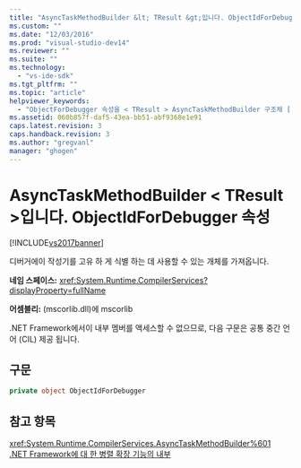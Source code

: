 ```yaml
---
title: "AsyncTaskMethodBuilder &lt; TResult &gt;입니다. ObjectIdForDebugger 속성 | Microsoft Docs"
ms.custom: ""
ms.date: "12/03/2016"
ms.prod: "visual-studio-dev14"
ms.reviewer: ""
ms.suite: ""
ms.technology: 
  - "vs-ide-sdk"
ms.tgt_pltfrm: ""
ms.topic: "article"
helpviewer_keywords: 
  - "ObjectForDebugger 속성을 < TResult > AsyncTaskMethodBuilder 구조체 [.NET Framework 디버그 엔진]"
ms.assetid: 060b857f-daf5-43ea-bb51-abf9368e1e91
caps.latest.revision: 3
caps.handback.revision: 3
ms.author: "gregvanl"
manager: "ghogen"
---
```

# AsyncTaskMethodBuilder &lt; TResult &gt;입니다. ObjectIdForDebugger 속성
[!INCLUDE[vs2017banner](../../code-quality/includes/vs2017banner.md)]

디버거에이 작성기를 고유 하 게 식별 하는 데 사용할 수 있는 개체를 가져옵니다.  
  
 **네임 스페이스:** <xref:System.Runtime.CompilerServices?displayProperty=fullName>  
  
 **어셈블리:** \(mscorlib.dll\)에 mscorlib  
  
 .NET Framework에서이 내부 멤버를 액세스할 수 없으므로, 다음 구문은 공통 중간 언어 \(CIL\) 제공 됩니다.  
  
## 구문  
  
```c#  
private object ObjectIdForDebugger  
```  
  
## 참고 항목  
 <xref:System.Runtime.CompilerServices.AsyncTaskMethodBuilder%601>   
 [.NET Framework에 대 한 병렬 확장 기능의 내부](../../extensibility/debugger/parallel-extension-internals-for-the-dotnet-framework.md)